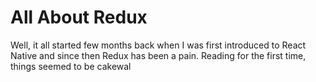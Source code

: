 # All About Redux

Well, it all started few months back when I was first introduced to React Native and since then Redux has been a pain. Reading for the first time, things seemed to be cakewal
<!--stackedit_data:
eyJoaXN0b3J5IjpbMjA2OTMwNjkyMF19
-->